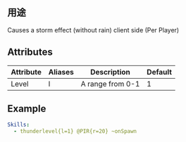 ## 用途 
Causes a storm effect (without rain) client side (Per Player) 

Attributes
----------

| Attribute | Aliases   | Description  | Default |
|-----------|-----------|-----------------------------------------------------------|---------|
| Level  | l | A range from 0-1 | 1 | 

Example
-------
```yaml
Skills:
  - thunderlevel{l=1} @PIR{r=20} ~onSpawn
